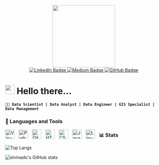 <div id="header" align="center">
    <img src="https://media.giphy.com/media/dMLmQfCO7lCA2gX3tw/giphy.gif" width="200px">
</div>

<div id="badges" align="center">
    <a href="https://www.linkedin.com/in/alvin-alx/">
        <img src="https://img.shields.io/badge/LinkedIn-blue?style=for-the-badge&logo=linkedin&logoColor=white" alt="LinkedIn Badge"/>
    </a>
    <a href="https://medium.com/@elvinado">
        <img src="https://img.shields.io/badge/medium-black?style=for-the-badge&logo=medium&logoColor=white" alt="Medium Badge"/>
    </a>
    <a href="https://github.com/elvinado/">
        <img src="https://img.shields.io/badge/github-skyblue?style=for-the-badge&logo=github&logoColor=white" alt="GitHub Badge"/>
    </a>
</div>


# <img src="https://media.giphy.com/media/hvRJCLFzcasrR4ia7z/giphy.gif" width="30px"> Hello there...

**`👨‍💻 Data Scientist | Data Analyst | Data Engineer | GIS Specialist | Data Management`**

<!-- ### Connect with me: -->

<!-- [![website](./img/globe-light.svg)](https://codestackr.com#gh-light-mode-only)
[![website](./img/globe-dark.svg)](https://codestackr.com#gh-dark-mode-only)
[![website](./img/linkedin-light.svg)](https://linkedin.com/in/codeSTACKr#gh-light-mode-only)
[![website](./img/linkedin-dark.svg)](https://linkedin.com/in/codeSTACKr#gh-dark-mode-only) -->


### 🧰 Languages and Tools

<img align="left" alt="Visual Studio Code" width="30px" style="padding-right:10px;" src="https://cdn.jsdelivr.net/gh/devicons/devicon/icons/vscode/vscode-original.svg" />
<img align="left" alt="Python" width="30px" style="padding-right:10px;" src="https://cdn.jsdelivr.net/gh/devicons/devicon/icons/python/python-plain.svg" />
<img align="left" alt="Git" width="30px" style="padding-right:10px;" src="https://cdn.jsdelivr.net/gh/devicons/devicon/icons/git/git-original.svg" />
<img align="left" alt="HTML" width="30px" style="padding-right:10px;" src="https://cdn.jsdelivr.net/gh/devicons/devicon/icons/html5/html5-plain.svg" />
<img align="left" alt="CSS" width="30px" style="padding-right:10px;" src="https://cdn.jsdelivr.net/gh/devicons/devicon/icons/css3/css3-plain.svg" />
<img align="left" alt="JavaScript" width="30px" style="padding-right:10px;" src="https://cdn.jsdelivr.net/gh/devicons/devicon/icons/javascript/javascript-plain.svg" />
<img align="left" alt="Linux" width="30px" style="padding-right:10px;" src="https://cdn.jsdelivr.net/gh/devicons/devicon/icons/linux/linux-original.svg" />





### 📊 Stats

![Top Langs](https://github-readme-stats.vercel.app/api/top-langs/?username=elvinado&hide=scss,css&theme=cobalt)


![elvinado's GitHub stats](https://github-readme-stats.vercel.app/api?username=elvinado&show_icons=true&theme=cobalt)
